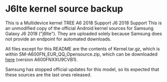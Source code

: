 # J6lte kernel source backup
This is a Multidevice kernel TREE
A6 2018 Support
J6 2018 Support
This is an unmodified copy of the official Android kernel sources for Samsung Galaxy J6 2018 ("j6lte"). They are uploaded solely because Samsung does not provide an endpoint for automated downloads.

All files except for this README are the contents of Kernel.tar.gz, which is within SM-A600FN_EUR_QQ_Opensource.zip, which can be downloaded [here](https://opensource.samsung.com/uploadSearch?searchValue=a600fn) (version A600FNXXU9CVB1).

Samsung has stopped official updates for this model, so its expected that these sources are the last ones released.
